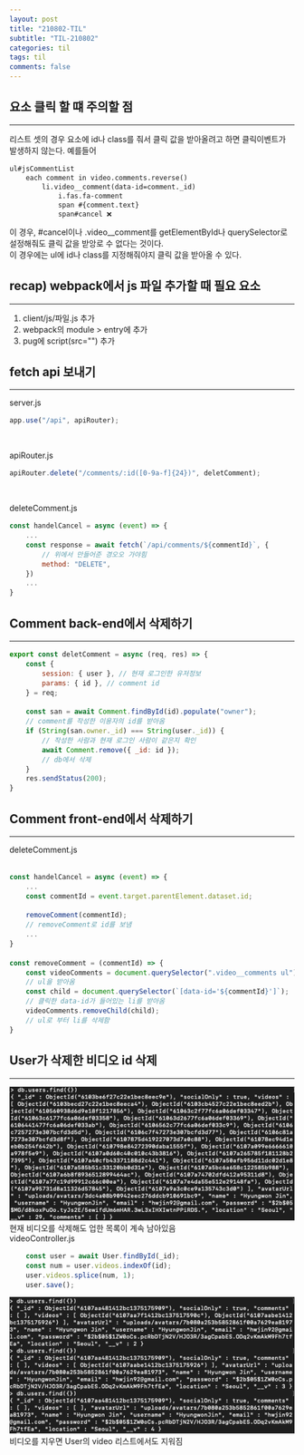 ```yaml
---
layout: post
title: "210802-TIL"
subtitle: "TIL-210802"
categories: til
tags: til
comments: false
---
```


## 요소 클릭 할 떄 주의할 점
---
리스트 셋의 경우 요소에 id나 class를 줘서 클릭 값을 받아올려고 하면 클릭이벤트가 발생하지 않는다. 예를들어
```pug
ul#jsCommentList  
    each comment in video.comments.reverse()
        li.video__comment(data-id=comment._id) 
            i.fas.fa-comment 
            span #{comment.text}
            span#cancel ❌
```
이 경우, #cancel이나 .video__comment를 getElementById나 querySelector로 설정해줘도 클릭 값을 받앙로 수 없다는 것이다.       
이 경우에는 ul에 id나 class를 지정해줘야지 클릭 값을 받아올 수 있다.

## recap) webpack에서 js 파일 추가할 때 필요 요소
---
1. client/js/파일.js 추가
2. webpack의 module > entry에 추가
3. pug에 script(src="") 추가

## fetch api 보내기
---
server.js
```javascript
app.use("/api", apiRouter);
```
<br/>

apiRouter.js
```javascript
apiRouter.delete("/comments/:id([0-9a-f]{24})", deletComment);
```
<br/>

deleteComment.js
```javascript
const handelCancel = async (event) => {
    ...
    const response = await fetch(`/api/comments/${commentId}`, {
        // 위에서 만들어준 경오오 가야힘
        method: "DELETE",
    })
    ...
}
```

## Comment back-end에서 삭제하기
---
```javascript
export const deletComment = async (req, res) => {
    const {
        session: { user }, // 현재 로그인한 유저정보
        params: { id }, // comment id
    } = req;

    const san = await Comment.findById(id).populate("owner");
    // comment를 작성한 이용자의 id를 받아옴
    if (String(san.owner._id) === String(user._id)) {
        // 작성한 사람과 현재 로그인 사람이 같은지 확인
        await Comment.remove({ _id: id });
        // db에서 삭제
    }
    res.sendStatus(200);
}
```

## Comment front-end에서 삭제하기
---
deleteComment.js        
```javascript

const handelCancel = async (event) => {
    ...
    const commentId = event.target.parentElement.dataset.id;

    removeComment(commentId);
    // removeComment로 id를 보냄
    ...
}

const removeComment = (commentId) => {
    const videoComments = document.querySelector(".video__comments ul");
    // ul을 받아옴
    const child = document.querySelector(`[data-id='${commentId}']`);
    // 클릭한 data-id가 들어있는 li를 받아옴
    videoComments.removeChild(child);
    // ul로 부터 li를 삭제함
}
```

## User가 삭제한 비디오 id 삭제
---
![그림 1-1](/assets/img/web/2021-08-02/1-1.png)    
현재 비디오를 삭제해도 업한 목록이 계속 남아있음        
videoController.js
```javascript
    const user = await User.findById(_id);
    const num = user.videos.indexOf(id);
    user.videos.splice(num, 1);
    user.save();
```
![그림 1-1](/assets/img/web/2021-08-02/1-2.png)    
비디오를 지우면 User의 video 리스트에서도 지워짐

